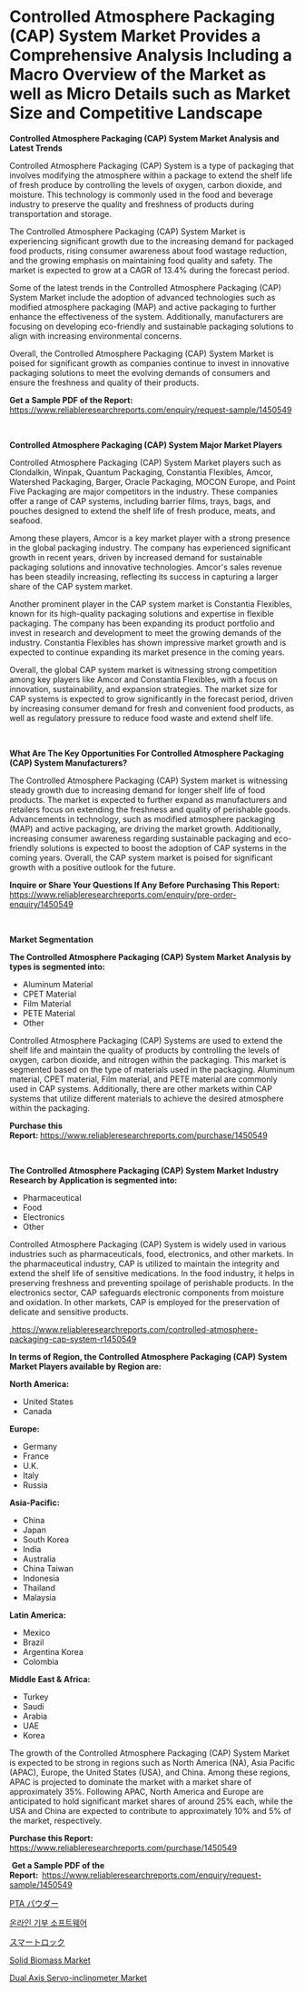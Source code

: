 <p><h1>Controlled Atmosphere Packaging (CAP) System Market Provides a Comprehensive Analysis Including a Macro Overview of the Market as well as Micro Details such as Market Size and Competitive Landscape</h1></p><p><strong>Controlled Atmosphere Packaging (CAP) System Market Analysis and Latest Trends</strong></p>
<p><p>Controlled Atmosphere Packaging (CAP) System is a type of packaging that involves modifying the atmosphere within a package to extend the shelf life of fresh produce by controlling the levels of oxygen, carbon dioxide, and moisture. This technology is commonly used in the food and beverage industry to preserve the quality and freshness of products during transportation and storage.</p><p>The Controlled Atmosphere Packaging (CAP) System Market is experiencing significant growth due to the increasing demand for packaged food products, rising consumer awareness about food wastage reduction, and the growing emphasis on maintaining food quality and safety. The market is expected to grow at a CAGR of 13.4% during the forecast period.</p><p>Some of the latest trends in the Controlled Atmosphere Packaging (CAP) System Market include the adoption of advanced technologies such as modified atmosphere packaging (MAP) and active packaging to further enhance the effectiveness of the system. Additionally, manufacturers are focusing on developing eco-friendly and sustainable packaging solutions to align with increasing environmental concerns.</p><p>Overall, the Controlled Atmosphere Packaging (CAP) System Market is poised for significant growth as companies continue to invest in innovative packaging solutions to meet the evolving demands of consumers and ensure the freshness and quality of their products.</p></p>
<p><strong>Get a Sample PDF of the Report:&nbsp;</strong> <a href="https://www.reliableresearchreports.com/enquiry/request-sample/1450549">https://www.reliableresearchreports.com/enquiry/request-sample/1450549</a></p>
<p>&nbsp;</p>
<p><strong>Controlled Atmosphere Packaging (CAP) System Major Market Players</strong></p>
<p><p>Controlled Atmosphere Packaging (CAP) System Market players such as Clondalkin, Winpak, Quantum Packaging, Constantia Flexibles, Amcor, Watershed Packaging, Barger, Oracle Packaging, MOCON Europe, and Point Five Packaging are major competitors in the industry. These companies offer a range of CAP systems, including barrier films, trays, bags, and pouches designed to extend the shelf life of fresh produce, meats, and seafood.</p><p>Among these players, Amcor is a key market player with a strong presence in the global packaging industry. The company has experienced significant growth in recent years, driven by increased demand for sustainable packaging solutions and innovative technologies. Amcor's sales revenue has been steadily increasing, reflecting its success in capturing a larger share of the CAP system market.</p><p>Another prominent player in the CAP system market is Constantia Flexibles, known for its high-quality packaging solutions and expertise in flexible packaging. The company has been expanding its product portfolio and invest in research and development to meet the growing demands of the industry. Constantia Flexibles has shown impressive market growth and is expected to continue expanding its market presence in the coming years.</p><p>Overall, the global CAP system market is witnessing strong competition among key players like Amcor and Constantia Flexibles, with a focus on innovation, sustainability, and expansion strategies. The market size for CAP systems is expected to grow significantly in the forecast period, driven by increasing consumer demand for fresh and convenient food products, as well as regulatory pressure to reduce food waste and extend shelf life.</p></p>
<p>&nbsp;</p>
<p><strong>What Are The Key Opportunities For Controlled Atmosphere Packaging (CAP) System Manufacturers?</strong></p>
<p><p>The Controlled Atmosphere Packaging (CAP) System market is witnessing steady growth due to increasing demand for longer shelf life of food products. The market is expected to further expand as manufacturers and retailers focus on extending the freshness and quality of perishable goods. Advancements in technology, such as modified atmosphere packaging (MAP) and active packaging, are driving the market growth. Additionally, increasing consumer awareness regarding sustainable packaging and eco-friendly solutions is expected to boost the adoption of CAP systems in the coming years. Overall, the CAP system market is poised for significant growth with a positive outlook for the future.</p></p>
<p><strong>Inquire or Share Your Questions If Any Before Purchasing This Report:</strong> <a href="https://www.reliableresearchreports.com/enquiry/pre-order-enquiry/1450549">https://www.reliableresearchreports.com/enquiry/pre-order-enquiry/1450549</a></p>
<p>&nbsp;</p>
<p><strong>Market Segmentation</strong></p>
<p><strong>The Controlled Atmosphere Packaging (CAP) System Market Analysis by types is segmented into:</strong></p>
<p><ul><li>Aluminum Material</li><li>CPET Material</li><li>Film Material</li><li>PETE Material</li><li>Other</li></ul></p>
<p><p>Controlled Atmosphere Packaging (CAP) Systems are used to extend the shelf life and maintain the quality of products by controlling the levels of oxygen, carbon dioxide, and nitrogen within the packaging. This market is segmented based on the type of materials used in the packaging. Aluminum material, CPET material, Film material, and PETE material are commonly used in CAP systems. Additionally, there are other markets within CAP systems that utilize different materials to achieve the desired atmosphere within the packaging.</p></p>
<p><strong>Purchase this Report:&nbsp;</strong><a href="https://www.reliableresearchreports.com/purchase/1450549">https://www.reliableresearchreports.com/purchase/1450549</a></p>
<p>&nbsp;</p>
<p><strong>The Controlled Atmosphere Packaging (CAP) System Market Industry Research by Application is segmented into:</strong></p>
<p><ul><li>Pharmaceutical</li><li>Food</li><li>Electronics</li><li>Other</li></ul></p>
<p><p>Controlled Atmosphere Packaging (CAP) System is widely used in various industries such as pharmaceuticals, food, electronics, and other markets. In the pharmaceutical industry, CAP is utilized to maintain the integrity and extend the shelf life of sensitive medications. In the food industry, it helps in preserving freshness and preventing spoilage of perishable products. In the electronics sector, CAP safeguards electronic components from moisture and oxidation. In other markets, CAP is employed for the preservation of delicate and sensitive products.</p></p>
<p><a href="https://www.reliableresearchreports.com/controlled-atmosphere-packaging-cap-system-r1450549">&nbsp;https://www.reliableresearchreports.com/controlled-atmosphere-packaging-cap-system-r1450549</a></p>
<p><strong>In terms of Region, the Controlled Atmosphere Packaging (CAP) System Market Players available by Region are:</strong></p>
<p>
    <p> <strong> North America: </strong>
        <ul>
            <li>United States</li>
            <li>Canada</li>
        </ul>
        </p> 
    <p> <strong> Europe: </strong>
        <ul>
            <li>Germany</li>
            <li>France</li>
            <li>U.K.</li>
            <li>Italy</li>
            <li>Russia</li>
        </ul>
        </p> 
    <p> <strong> Asia-Pacific: </strong>
        <ul>
            <li>China</li>
            <li>Japan</li>
            <li>South Korea</li>
            <li>India</li>
            <li>Australia</li>
            <li>China Taiwan</li>
            <li>Indonesia</li>
            <li>Thailand</li>
            <li>Malaysia</li>
        </ul>
        </p> 
    <p> <strong> Latin America: </strong>
        <ul>
            <li>Mexico</li>
            <li>Brazil</li>
            <li>Argentina Korea</li>
            <li>Colombia</li>
        </ul>
        </p> 
    <p> <strong> Middle East & Africa: </strong>
        <ul>
            <li>Turkey</li>
            <li>Saudi</li>
            <li>Arabia</li>
            <li>UAE</li>
            <li>Korea</li>
        </ul>
    </p>
    </p>
<p><p>The growth of the Controlled Atmosphere Packaging (CAP) System Market is expected to be strong in regions such as North America (NA), Asia Pacific (APAC), Europe, the United States (USA), and China. Among these regions, APAC is projected to dominate the market with a market share of approximately 35%. Following APAC, North America and Europe are anticipated to hold significant market shares of around 25% each, while the USA and China are expected to contribute to approximately 10% and 5% of the market, respectively.</p></p>
<p><strong>Purchase this Report: </strong><a href="https://www.reliableresearchreports.com/purchase/1450549">https://www.reliableresearchreports.com/purchase/1450549</a></p>
<p>&nbsp;<strong>Get a Sample PDF of the Report:&nbsp;&nbsp;</strong><a href="https://www.reliableresearchreports.com/enquiry/request-sample/1450549">https://www.reliableresearchreports.com/enquiry/request-sample/1450549</a></p>
<p><strong></strong></p>
<p><p><a href="https://github.com/SarahFahey88/Market-Research-Report-List-1/blob/main/579431339301.md">PTA パウダー</a></p><p><a href="https://github.com/vseigx30c9a1j/Market-Research-Report-List-1/blob/main/686592537503.md">온라인 기부 소프트웨어</a></p><p><a href="https://github.com/ycmtqqhvk3273/Market-Research-Report-List-1/blob/main/432575439302.md">スマートロック</a></p><p><a href="https://issuu.com/reportprime-2/docs/solid-biomass-market-size-2030.pptx">Solid Biomass Market</a></p><p><a href="https://github.com/Whitneyboyettebo9kiw7yr13/Market-Research-Report-List-2/blob/main/dual-axis-servo-inclinometer-market.md">Dual Axis Servo-inclinometer Market</a></p></p>